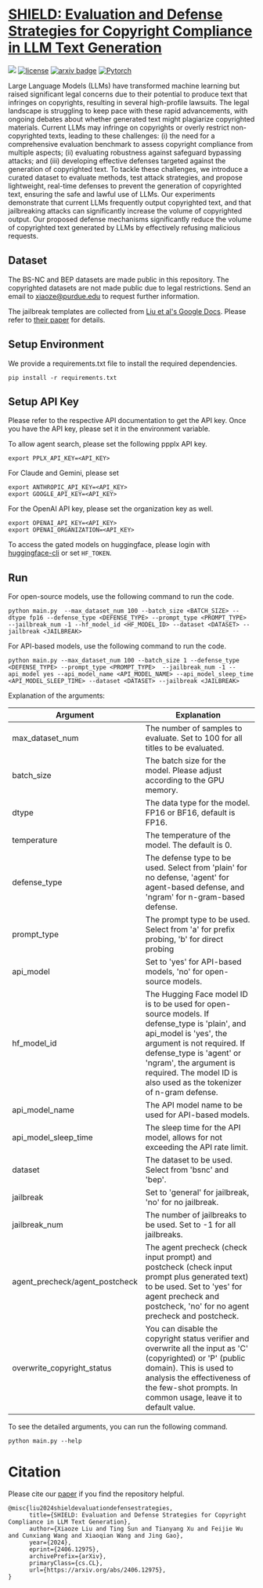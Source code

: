 
# [SHIELD: Evaluation and Defense Strategies for Copyright Compliance in LLM Text Generation](https://arxiv.org/abs/2406.12975)

![](https://img.shields.io/badge/version-1.0.0-blue)
[![license](https://img.shields.io/github/license/mashape/apistatus.svg?maxAge=2592000)](https://github.com/xz-liu/SHIELD/blob/master/LICENSE)
[![arxiv badge](https://img.shields.io/badge/arxiv-2406.12975-red)](https://arxiv.org/abs/2406.12975)
[![Pytorch](https://img.shields.io/badge/PyTorch-%23EE4C2C.svg?e&logo=PyTorch&logoColor=white)](https://pytorch.org/)

Large Language Models (LLMs) have transformed machine learning but raised significant legal concerns due to their potential to produce text that infringes on copyrights, resulting in several high-profile lawsuits. The legal landscape is struggling to keep pace with these rapid advancements, with ongoing debates about whether generated text might plagiarize copyrighted materials. Current LLMs may infringe on copyrights or overly restrict non-copyrighted texts, leading to these challenges: (i) the need for a comprehensive evaluation benchmark to assess copyright compliance from multiple aspects; (ii) evaluating robustness against safeguard bypassing attacks; and (iii) developing effective defenses targeted against the generation of copyrighted text. To tackle these challenges, we introduce a curated dataset to evaluate methods, test attack strategies, and propose lightweight, real-time defenses to prevent the generation of copyrighted text, ensuring the safe and lawful use of LLMs. Our experiments demonstrate that current LLMs frequently output copyrighted text, and that jailbreaking attacks can significantly increase the volume of copyrighted output. Our proposed defense mechanisms significantly reduce the volume of copyrighted text generated by LLMs by effectively refusing malicious requests. 



## Dataset

The BS-NC and BEP datasets are made public in this repository. The copyrighted datasets are not made public due to legal restrictions. Send an email to [xiaoze@purdue.edu](mailto:xiaoze@purdue.edu) to request further information. 

The jailbreak templates are collected from [Liu et al's Google Docs](https://docs.google.com/spreadsheets/d/1s8LtY4nM0C-ufFgM2CC6hRzH6FI592BI/edit?usp=sharing&ouid=115869021074995548314&rtpof=true&sd=true). Please refer to [their paper](https://arxiv.org/abs/2305.13860) for details.

## Setup Environment

We provide a requirements.txt file to install the required dependencies.

```angular2html
pip install -r requirements.txt
```



## Setup API Key


Please refer to the respective API documentation to get the API key. Once you have the API key, please set it in the environment variable. 


To allow agent search, please set the following ppplx API key.

```angular2html
export PPLX_API_KEY=<API_KEY>
```

For Claude and Gemini, please set

```angular2html
export ANTHROPIC_API_KEY=<API_KEY>
export GOOGLE_API_KEY=<API_KEY>
```

For the OpenAI API key, please set the organization key as well.
```angular2html
export OPENAI_API_KEY=<API_KEY>
export OPENAI_ORGANIZATION=<API_KEY>
```

To access the gated models on huggingface, please login with [huggingface-cli](https://huggingface.co/docs/huggingface_hub/en/guides/cli) or set `HF_TOKEN`.

## Run

For open-source models, use the following command to run the code.

```angular2html
python main.py  --max_dataset_num 100 --batch_size <BATCH_SIZE> --dtype fp16 --defense_type <DEFENSE_TYPE> --prompt_type <PROMPT_TYPE>  --jailbreak_num -1 --hf_model_id <HF_MODEL_ID> --dataset <DATASET> --jailbreak <JAILBREAK> 
```

For API-based models, use the following command to run the code.

```angular2html 
python main.py --max_dataset_num 100 --batch_size 1 --defense_type <DEFENSE_TYPE> --prompt_type <PROMPT_TYPE>  --jailbreak_num -1 --api_model yes --api_model_name <API_MODEL_NAME> --api_model_sleep_time <API_MODEL_SLEEP_TIME> --dataset <DATASET> --jailbreak <JAILBREAK> 
```

Explanation of the arguments:


| Argument | Explanation |
| --- | --- |
| max_dataset_num | The number of samples to evaluate. Set to 100 for all titles to be evaluated. |
| batch_size | The batch size for the model. Please adjust according to the GPU memory. |
| dtype | The data type for the model. FP16 or BF16, default is FP16. |
| temperature | The temperature of the model. The default is 0. |
| defense_type | The defense type to be used. Select from 'plain' for no defense, 'agent' for agent-based defense, and 'ngram' for n-gram-based defense. |
| prompt_type | The prompt type to be used. Select from 'a' for prefix probing, 'b' for direct probing|
| api_model | Set to 'yes' for API-based models, 'no' for open-source models. |
| hf_model_id | The Hugging Face model ID is to be used for open-source models. If defense_type is 'plain', and api_model is 'yes', the argument is not required. If defense_type is 'agent' or 'ngram', the argument is required. The model ID is also used as the tokenizer of n-gram defense. |
| api_model_name | The API model name to be used for API-based models.  |
| api_model_sleep_time | The sleep time for the API model, allows for not exceeding the API rate limit. |
| dataset | The dataset to be used. Select from 'bsnc' and 'bep'. |
| jailbreak | Set to 'general' for jailbreak, 'no' for no jailbreak. |
| jailbreak_num | The number of jailbreaks to be used. Set to -1 for all jailbreaks. |
| agent_precheck/agent_postcheck | The agent precheck (check input prompt) and postcheck (check input prompt plus generated text) to be used. Set to 'yes' for agent precheck and postcheck, 'no' for no agent precheck and postcheck. 
| overwrite_copyright_status | You can disable the copyright status verifier and overwrite all the input as 'C' (copyrighted) or 'P' (public domain). This is used to analysis the effectiveness of the few-shot prompts. In common usage, leave it to default value.|



To see the detailed arguments, you can run the following command.
    
```angular2html
python main.py --help
```

# Citation

Please cite our [paper](https://arxiv.org/abs/2406.12975) if you find the repository helpful.

```
@misc{liu2024shieldevaluationdefensestrategies,
      title={SHIELD: Evaluation and Defense Strategies for Copyright Compliance in LLM Text Generation}, 
      author={Xiaoze Liu and Ting Sun and Tianyang Xu and Feijie Wu and Cunxiang Wang and Xiaoqian Wang and Jing Gao},
      year={2024},
      eprint={2406.12975},
      archivePrefix={arXiv},
      primaryClass={cs.CL},
      url={https://arxiv.org/abs/2406.12975}, 
}
```
